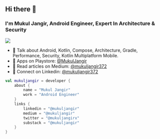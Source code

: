 ## Hi there 👋
### I'm Mukul Jangir, Android Engineer, Expert In Architecture & Security
![](https://github-profile-trophy.vercel.app/?username=mukul-jangir)

- 🔭 Talk about Android, Kotlin, Compose, Architecture, Gradle, Performance, Security, Kotlin Multiplatform Mobile.
- 📌 Apps on Playstore: [@MukulJangir](https://play.google.com/store/apps/developer?id=Mukul+Jangir)
- 📝 Read articles on Medium: [@mukuljangir372](https://medium.com/@mukuljangir)
- 🍉 Connect on Linkedin: [@mukuljangir372](https://www.linkedin.com/in/mukuljangir)



```kotlin
val mukuljangir = developer {
    about {
        name = "Mukul Jangir"
        work = "Android Engineer"
    }
    links {
        linkedin = "@mukuljangir"
        medium = "@mukuljangir"
        twitter = "@mukuljangirx"
        substack = "@mukuljangir"
    }
}
```








